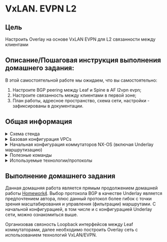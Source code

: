 # VxLAN. EVPN L2

## Цель
Настроить Overlay на основе VxLAN EVPN для L2 связанности между клиентами

## Описание/Пошаговая инструкция выполнения домашнего задания:
В этой самостоятельной работе мы ожидаем, что вы самостоятельно:

1. Настроите BGP peering между Leaf и Spine в AF l2vpn evpn;
2. Настроите связанность между клиентами в первой зоне;
2. План работы, адресное пространство, схема сети, настройки - зафиксированы в документации.

## Общая информация

<details>

<summary> Схема стенда </summary>

В данном задании стенд собран, согласно схеме, спроектированной в 1ом домашнем задании. Ниже предаставлена реализация спроектируемой сети в эмуляторе EVE-NG. С L2 и L3 схемой сети можно ознакомиться по [ссылке](https://github.com/ilya0693/Design-DC-Networks/blob/main/Homework1/README.md#%D1%82%D0%BE%D0%BF%D0%BE%D0%BB%D0%BE%D0%B3%D0%B8%D1%8F-%D1%81%D0%B5%D1%82%D0%B8-%D1%86%D0%BE%D0%B4-%D0%B8-%D0%B5%D0%B5-%D0%BE%D0%BF%D0%B8%D1%81%D0%B0%D0%BD%D0%B8%D0%B5).

![alt-текст](https://github.com/ilya0693/Design-DC-Networks/blob/main/Homework4/Stand.png "Схема стенда")

</details>

<details>

<summary> Базовая конфигурация VPCs </summary>

Конфигурация VPCS **_"Server-1"_**
```sh
set pcname Server-1
ip 10.123.100.10 255.255.255.0 10.123.100.1
save
```

Конфигурация VPCS **_"Server-2"_**
```sh
set pcname Server-2
ip 10.123.100.11 255.255.255.0 10.123.100.1
save
```
  
Конфигурация VPCS **_"Server-3"_**

```sh
set pcname Server-3
ip 10.123.100.12 255.255.255.0 10.123.100.1
save
```

Конфигурация VPCS **_"Server-4"_**

```sh
set pcname Server-4
ip 10.123.100.13 255.255.255.0 10.123.100.1
save
```
</details>

<details> 
<summary> Начальная конфигурация коммутаторов NX-OS (включая Underlay маршрутизацию) </summary>

Конфигурация коммутатора **_Leaf-1_**
```sh
hostname Leaf-1

feature bgp
feature interface-vlan

no ip domain-lookup
ip domain-name dc.lab

vlan 100
  name Servers
  
route-map REDISTRIBUTE_CONNECTED permit 10
  match interface loopback1
  
interface Vlan100
  description GW_for_Servers->VLAN100
  no shutdown
  no ip redirects
  ip address 10.123.100.1/24
  
interface Ethernet1/1
  description to_Spine-1
  no switchport
  no ip redirects
  ip address 10.123.1.1/31
  no shutdown

interface Ethernet1/2
  description to_Spine-2
  no switchport
  no ip redirects
  ip address 10.123.1.3/31
  no shutdown
  
  interface ethernet 1/7
  description Server-1
  switchport
  switchport mode access
  switchport access vlan 100

interface loopback0
  description RID
  ip address 10.123.0.11/32

interface loopback1
  description VTEP
  ip address 10.123.0.12/32
  
boot nxos bootflash:nxos.9.3.10.bin

cli alias name wr copy running-config startup-config
  
router bgp 4200100011
  router-id 10.123.0.11
  bestpath as-path multipath-relax
  reconnect-interval 12
  address-family ipv4 unicast
    redistribute direct route-map REDISTRIBUTE_CONNECTED
    maximum-paths 64
  template peer Spines
    remote-as 4200100000
    timers 3 9
    address-family ipv4 unicast
  neighbor 10.123.1.0
    inherit peer Spines
    description Spine-1
  neighbor 10.123.1.2
    inherit peer Spines
    description Spine-2
```

Конфигурация коммутатора **_Leaf-2_**
```sh
hostname Leaf-2

feature bgp
feature interface-vlan

no ip domain-lookup
ip domain-name dc.lab

vlan 100
  name Servers

route-map REDISTRIBUTE_CONNECTED permit 10
  match interface loopback1
  
interface Vlan100
  description GW_for_Servers->VLAN100
  no shutdown
  no ip redirects
  ip address 10.123.100.1/24
  
interface Ethernet1/1
  description to_Spine-1
  no switchport
  no ip redirects
  ip address 10.123.1.5/31
  no shutdown

interface Ethernet1/2
  description to_Spine-2
  no switchport
  no ip redirects
  ip address 10.123.1.7/31
  no shutdown
  
  interface ethernet 1/7
  description Server-2
  switchport
  switchport mode access
  switchport access vlan 100

interface loopback0
  description RID
  ip address 10.123.0.21/32

interface loopback1
  description VTEP
  ip address 10.123.0.22/32
  
boot nxos bootflash:nxos.9.3.10.bin

cli alias name wr copy running-config startup-config
  
router bgp 4200100022
  router-id 10.123.0.21
  bestpath as-path multipath-relax
  reconnect-interval 12
  address-family ipv4 unicast
    redistribute direct route-map REDISTRIBUTE_CONNECTED
    maximum-paths 64
  template peer Spines
    remote-as 4200100000
    timers 3 9
    address-family ipv4 unicast
  neighbor 10.123.1.4
    inherit peer Spines
    description Spine-1
  neighbor 10.123.1.6
    inherit peer Spines
    description Spine-2
```

Конфигурация коммутатора **_Leaf-3_**
```sh
hostname Leaf-3

feature bgp
feature interface-vlan

no ip domain-lookup
ip domain-name dc.lab

vlan 100
  name Servers
  
route-map REDISTRIBUTE_CONNECTED permit 10
  match interface loopback1  

interface Vlan100
  description GW_for_Servers->VLAN100
  no shutdown
  no ip redirects
  ip address 10.123.100.1/24
  
interface Ethernet1/1
  description to_Spine-1
  no switchport
  no ip redirects
  ip address 10.123.1.9/31
  no shutdown

interface Ethernet1/2
  description to_Spine-2
  no switchport
  no ip redirects
  ip address 10.123.1.11/31
  no shutdown
  
interface ethernet 1/6
  description Server-3
  switchport
  switchport mode access
  switchport access vlan 100
  
interface ethernet 1/7
  description Server-4
  switchport
  switchport mode access
  switchport access vlan 100

interface loopback0
  description RID
  ip address 10.123.0.31/32

interface loopback1
  description VTEP
  ip address 10.123.0.32/32
  
boot nxos bootflash:nxos.9.3.10.bin

cli alias name wr copy running-config startup-config
  
router bgp 4200100033
  router-id 10.123.0.31
  bestpath as-path multipath-relax
  reconnect-interval 12
  address-family ipv4 unicast
    redistribute direct route-map REDISTRIBUTE_CONNECTED
    maximum-paths 64
  template peer Spines
    remote-as 4200100000
    timers 3 9
    address-family ipv4 unicast
  neighbor 10.123.1.8
    inherit peer Spines
    description Spine-1
  neighbor 10.123.1.10
    inherit peer Spines
    description Spine-2
```

Конфигурация коммутатора **_Spine-1_**  
```sh
hostname Spine-1
  
feature bgp

no ip domain-lookup
ip domain-name dc.lab
  
interface Ethernet1/1
  description to_Leaf-1
  no switchport
  no ip redirects
  ip address 10.123.1.0/31
  no shutdown

interface Ethernet1/2
  description to_Leaf-2
  no switchport
  no ip redirects
  ip address 10.123.1.4/31
  no shutdown

interface Ethernet1/3
  description to_Leaf-3
  no switchport
  no ip redirects
  ip address 10.123.1.8/31
  no shutdown

interface loopback0
  description RID
  ip address 10.123.0.41/32

boot nxos bootflash:nxos.9.3.10.bin
  
cli alias name wr copy running-config startup-config
  
ip as-path access-list LEAFS_AS seq 10 permit "^42001000[1-9]{2}$"
  
route-map LEAFS_AS permit 10
  match as-path LEAFS_AS
  
router bgp 4200100000
  router-id 10.123.0.41
  bestpath as-path multipath-relax
  address-family ipv4 unicast
    maximum-paths 64
  neighbor 10.123.1.0/24 remote-as route-map LEAFS_AS
    address-family ipv4 unicast
```

Конфигурация коммутатора **_Spine-2_**
```sh
hostname Spine-2
  
feature bgp

no ip domain-lookup
ip domain-name dc.lab
  
interface Ethernet1/1
  description to_Leaf-1
  no switchport
  no ip redirects
  ip address 10.123.1.2/31
  no shutdown

interface Ethernet1/2
  description to_Leaf-2
  no switchport
  no ip redirects
  ip address 10.123.1.6/31
  no shutdown

interface Ethernet1/3
  description to_Leaf-3
  no switchport
  no ip redirects
  ip address 10.123.1.10/31
  no shutdown

interface loopback0
  description RID
  ip address 10.123.0.51/32

boot nxos bootflash:nxos.9.3.10.bin  
  
cli alias name wr copy running-config startup-config
  
ip as-path access-list LEAFS_AS seq 10 permit "^42001000[1-9]{2}$"
  
route-map LEAFS_AS permit 10
  match as-path LEAFS_AS
  
router bgp 4200100000
  router-id 10.123.0.51
  bestpath as-path multipath-relax
  address-family ipv4 unicast
    maximum-paths 64
  neighbor 10.123.1.0/24 remote-as route-map LEAFS_AS
    address-family ipv4 unicast
```
</details>

<details> 

<summary>Полезные команды </summary>

```
show nve peers
show nve vni
show ip arp suppression-cache detail
show vxlan interface
show bgp l2vpn evpn summary
show bgp l2vpn evpn
show l2route evpn mac all
show l2route evpn mac-ip all
```

</details>

<details> 

<summary> Используемые технологии/протоколы </summary>

**_EVPN (Ethernet over VPN)_** - технология, обеспечивающая передачу L2 трафика через WAN каналы связи (не имеющие прямой связности L2). Данная технология реализуется с использованием взаимодействия следующих протоколов:
  *	BGP - информация о месторасположении узла-оконечного устройства с точки зрения EVPN;
  * VXLAN - передача L2 сегментов в инкапсулированном виде через IP/UDP;

**_BGP_** — Протокол динамической маршрутизации. Протокол BGP имеет уникальную (относительно иных протоколов маршрутизации) возможность передавать расширенную информацию в данных Multiprotocol BGP (MP-BGP). В сети ЦОДа данная возможность используется для обеспечения работы технологии EVPN: через протокол BGP между коммутаторами происходит обмен следующими данными по местонахождению узлов-клиентов EVPN:
  *	IP адреса устройств в EVPN;
  *	MAC адреса устройств в EVPN;
  *	За каким устройством (с точки зрения топологии BGP) находятся узлы-клиенты сети EVPN, на какое устройство следует отправлять инкапсулированные VXLAN пакеты для целевого узла.

**_VxLAN_** — технология инкапсуляции L2 фреймов в IP пакеты (UDP протокол). Технология стандартизирована в RFC7348. VXLAN не обеспечивает шифрования данных. Каждый VXLAN идентифицируется уникальным VNID (Virtual Network ID). VXLAN предоставляет следующие возможности:
  *	24 бит VNID (более 16 млн уникальных ID);
  *	Передача L2 трафика через L3 сети (MAC in UDP);
  *	Совместно с EVPN, BGP обеспечивается целевая доставка L2 фреймов получателю: минимизируется количество широковещательных фреймов через WAN каналы связи;
  *	Если L3 Underlay сеть обеспечивает балансировку между несколькими WAN каналами связи, то VXLAN (аналогично любому другому UDP трафику) может использовать возможности балансировки трафика для обеспечения равномерной нагрузки каналов связи;
  *	Использует один порт UDP/4789 для входящих пакетов (для более равномерной балансировки инкапсулированного трафика транспортная сеть [Underlay] должна обеспечивать балансировку по UDP порту источника, назначения).

</details>

## Выполнение домашнего задания
Данная домашняя работа является прямым продолжением домашней работы [Homework4](https://github.com/ilya0693/Design-DC-Networks/blob/main/Homework4/README.md). Выбор протокола BGP в качестве Underlay является предпочтением автора, плюс данный протокол более гибок с точки зрения масштабирования и управления (фильтрации) маршрутами. С начальной конфигурацией, в том числе и с конфигурацией Underlay сети, можно ознакомиться выше. 

Организовав связность Loopback интерфейсов между Leaf коммутаторами, далее необходимо построить Overlay сеть с использованием технологий VxLAN/EVPN.
